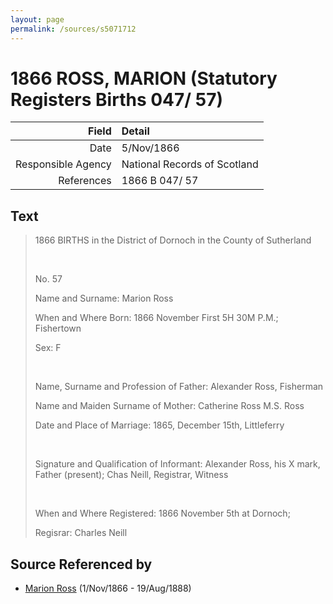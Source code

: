 ```yaml
---
layout: page
permalink: /sources/s5071712
---
```


# 1866 ROSS, MARION (Statutory Registers Births 047/ 57)

Field | Detail
---:|:---
Date | 5/Nov/1866
Responsible Agency | National Records of Scotland
References | 1866 B 047/ 57

## Text

> 1866 BIRTHS in the District of Dornoch in the County of Sutherland
>
> <br/>
>
> No. 57
>
> Name and Surname: Marion Ross
>
> When and Where Born: 1866 November First 5H 30M P.M.; Fishertown
>
> Sex: F
>
> <br/>
>
> Name, Surname and Profession of Father: Alexander Ross, Fisherman
>
> Name and Maiden Surname of Mother: Catherine Ross M.S. Ross
>
> Date and Place of Marriage: 1865, December 15th, Littleferry
>
> <br/>
>
> Signature and Qualification of Informant: Alexander Ross, his X mark, Father (present); Chas Neill, Registrar, Witness
>
> <br/>
>
> When and Where Registered: 1866 November 5th at Dornoch;
>
> Regisrar: Charles Neill
>

## Source Referenced by

* [Marion Ross](../people/@75416110@-marion-ross-b1866-11-1-d1888-8-19.md) (1/Nov/1866 - 19/Aug/1888)
